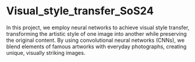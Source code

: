 # Visual_style_transfer_SoS24
In this project, we employ neural networks to achieve visual style transfer, transforming the artistic style of one image into another while preserving the original content. By using convolutional neural networks (CNNs), we blend elements of famous artworks with everyday photographs, creating unique, visually striking images.
